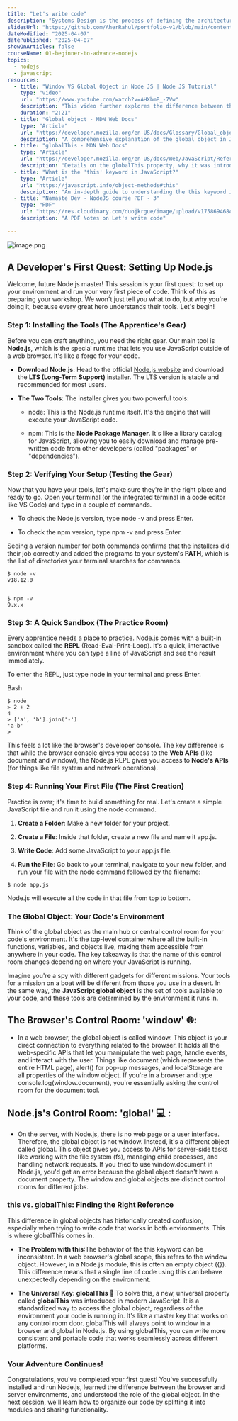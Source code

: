 ```yaml
---
title: "Let's write code"
description: "Systems Design is the process of defining the architecture, components, modules, interfaces, and data for a system to satisfy specified requirements. It involves translating user requirements into a detailed blueprint that guides the implementation phase. The goal is to create a well-organized and efficient structure that meets the intended purpose while considering factors like scalability, maintainability, and performance."
slidesUrl: "https://github.com/AherRahul/portfolio-v1/blob/main/content/articles"
dateModified: "2025-04-07"
datePublished: "2025-04-07"
showOnArticles: false
courseName: 01-beginner-to-advance-nodejs
topics:
  - nodejs
  - javascript
resources:
  - title: "Window VS Global Object in Node JS | Node JS Tutorial"
    type: "video"
    url: "https://www.youtube.com/watch?v=AHXbmB_-7Vw"
    description: "This video further explores the difference between the window and global objects in Node.js."
    duration: "2:21"
  - title: "Global object - MDN Web Docs"
    type: "Article"
    url: "https://developer.mozilla.org/en-US/docs/Glossary/Global_object"
    description: "A comprehensive explanation of the global object in JavaScript, its variations across different environments (browser, Node.js, Web Workers), and its importance."
  - title: "globalThis - MDN Web Docs"
    type: "Article"
    url: "https://developer.mozilla.org/en-US/docs/Web/JavaScript/Reference/Global_Objects/globalThis"
    description: "Details on the globalThis property, why it was introduced, and how it provides a standardized way to access the global object in any JavaScript environment."
  - title: "What is the 'this' keyword in JavaScript?"
    type: "Article"
    url: "https://javascript.info/object-methods#this"
    description: "An in-depth guide to understanding the this keyword in JavaScript, its context, and how it behaves differently in various scenarios, including the global scope."
  - title: "Namaste Dev - NodeJS course PDF - 3"
    type: "PDF"
    url: "https://res.cloudinary.com/duojkrgue/image/upload/v1758694684/Portfolio/nodeJsCourse/PDF-Notes/Episode-03_compressed_qc6s1a.pdf"
    description: "A PDF Notes on Let's write code"
  
---
```


![image.png](https://res.cloudinary.com/duojkrgue/image/upload/v1757930702/Portfolio/nodeJsCourse/3_xveryy.png)


A Developer's First Quest: Setting Up Node.js
---------------------------------------------

Welcome, future Node.js master! This session is your first quest: to set up your environment and run your very first piece of code. Think of this as preparing your workshop. We won't just tell you what to do, but why you're doing it, because every great hero understands their tools. Let's begin!

### Step 1: Installing the Tools (The Apprentice's Gear)

Before you can craft anything, you need the right gear. Our main tool is **Node.js**, which is the special runtime that lets you use JavaScript outside of a web browser. It's like a forge for your code.

*   **Download Node.js**: Head to the official [Node.js website](https://nodejs.org/) and download the **LTS (Long-Term Support)** installer. The LTS version is stable and recommended for most users.
    
*   **The Two Tools**: The installer gives you two powerful tools:
    
    *   node: This is the Node.js runtime itself. It's the engine that will execute your JavaScript code.
        
    *   npm: This is the **Node Package Manager**. It's like a library catalog for JavaScript, allowing you to easily download and manage pre-written code from other developers (called "packages" or "dependencies").
        

### Step 2: Verifying Your Setup (Testing the Gear)

Now that you have your tools, let's make sure they're in the right place and ready to go. Open your terminal (or the integrated terminal in a code editor like VS Code) and type in a couple of commands.

*   To check the Node.js version, type node -v and press Enter.
    
*   To check the npm version, type npm -v and press Enter.
    

Seeing a version number for both commands confirms that the installers did their job correctly and added the programs to your system's **PATH**, which is the list of directories your terminal searches for commands.

```   
$ node -v  
v18.12.0  


$ npm -v  
9.x.x
```

### Step 3: A Quick Sandbox (The Practice Room)

Every apprentice needs a place to practice. Node.js comes with a built-in sandbox called the **REPL** (Read-Eval-Print-Loop). It's a quick, interactive environment where you can type a line of JavaScript and see the result immediately.

To enter the REPL, just type node in your terminal and press Enter.

Bash

```
$ node
> 2 + 2
4
> ['a', 'b'].join('-')
'a-b'
>   
```

This feels a lot like the browser's developer console. The key difference is that while the browser console gives you access to the **Web APIs** (like document and window), the Node.js REPL gives you access to **Node's APIs** (for things like file system and network operations).

### Step 4: Running Your First File (The First Creation)

Practice is over; it's time to build something for real. Let's create a simple JavaScript file and run it using the node command.

1.  **Create a Folder**: Make a new folder for your project.
    
2.  **Create a File**: Inside that folder, create a new file and name it app.js.
    
3.  **Write Code**: Add some JavaScript to your app.js file.
    
4.  **Run the File**: Go back to your terminal, navigate to your new folder, and run your file with the node command followed by the filename:
    
```   
$ node app.js
```

Node.js will execute all the code in that file from top to bottom.


### The Global Object: Your Code's Environment

Think of the global object as the main hub or central control room for your code's environment. It's the top-level container where all the built-in functions, variables, and objects live, making them accessible from anywhere in your code. The key takeaway is that the name of this control room changes depending on where your JavaScript is running.

Imagine you're a spy with different gadgets for different missions. Your tools for a mission on a boat will be different from those you use in a desert. In the same way, the **JavaScript global object** is the set of tools available to your code, and these tools are determined by the environment it runs in.

The Browser's Control Room: 'window' 🌐:
---------------------------------------------
- In a web browser, the global object is called window. This object is your direct connection to everything related to the browser. It holds all the web-specific APIs   that let you manipulate the web page, handle events, and interact with the user. Things like document (which represents the entire HTML page), alert() for pop-up messages, and localStorage are all properties of the window object. If you're in a browser and type console.log(window.document), you're essentially asking the control room for the document tool.
    
Node.js's Control Room: 'global' 💻 :
---------------------------------------------
- On the server, with Node.js, there is no web page or a user interface. Therefore, the global object is not window. Instead, it's a different object called global. This object gives you access to APIs for server-side tasks like working with the file system (fs), managing child processes, and handling network requests. If you tried to use window.document in Node.js, you'd get an error because the global object doesn't have a document property. The window and global objects are distinct control rooms for different jobs.
    

### this vs. globalThis: Finding the Right Reference

This difference in global objects has historically created confusion, especially when trying to write code that works in both environments. This is where globalThis comes in.

*   **The Problem with this**:The behavior of the this keyword can be inconsistent. In a web browser's global scope, this refers to the window object. However, in a Node.js module, this is often an empty object ({}). This difference means that a single line of code using this can behave unexpectedly depending on the environment.
    
*   **The Universal Key: globalThis** 🔑 To solve this, a new, universal property called **globalThis** was introduced in modern JavaScript. It is a standardized way to access the global object, regardless of the environment your code is running in. It's like a master key that works on any control room door. globalThis will always point to window in a browser and global in Node.js. By using globalThis, you can write more consistent and portable code that works seamlessly across different platforms.
    

### Your Adventure Continues!

Congratulations, you've completed your first quest! You've successfully installed and run Node.js, learned the difference between the browser and server environments, and understood the role of the global object. In the next session, we'll learn how to organize our code by splitting it into modules and sharing functionality.
